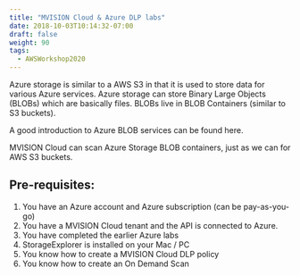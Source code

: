 ```yaml
---
title: "MVISION Cloud & Azure DLP labs"
date: 2018-10-03T10:14:32-07:00
draft: false
weight: 90
tags:
  - AWSWorkshop2020
---
```

Azure storage is similar to a AWS S3 in that it is used to store data for various Azure services. Azure storage can store Binary Large Objects (BLOBs) which are basically files. BLOBs live in BLOB Containers (similar to S3 buckets).

A good introduction to Azure BLOB services can be found here.

MVISION Cloud can scan Azure Storage BLOB containers, just as we can for AWS S3 buckets.

## Pre-requisites:

1.  You have an Azure account and Azure subscription (can be pay-as-you-go)
2.  You have a MVISION Cloud tenant and the API is connected to Azure.
3.  You have completed the earlier Azure labs
4.  StorageExplorer is installed on your Mac / PC
5.  You know how to create a MVISION Cloud DLP policy
6.  You know how to create an On Demand Scan

